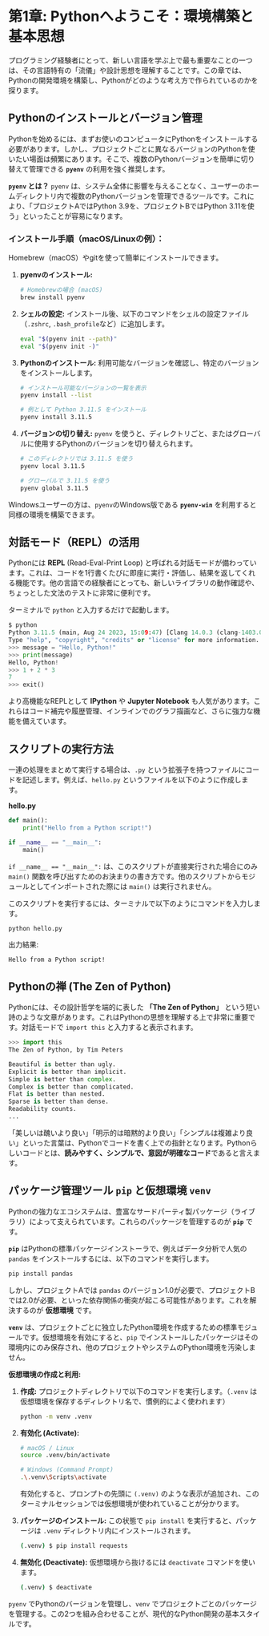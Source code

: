 # 第1章: Pythonへようこそ：環境構築と基本思想

プログラミング経験者にとって、新しい言語を学ぶ上で最も重要なことの一つは、その言語特有の「流儀」や設計思想を理解することです。この章では、Pythonの開発環境を構築し、Pythonがどのような考え方で作られているのかを探ります。

## Pythonのインストールとバージョン管理

Pythonを始めるには、まずお使いのコンピュータにPythonをインストールする必要があります。しかし、プロジェクトごとに異なるバージョンのPythonを使いたい場面は頻繁にあります。そこで、複数のPythonバージョンを簡単に切り替えて管理できる **`pyenv`** の利用を強く推奨します。

**`pyenv` とは？**
`pyenv` は、システム全体に影響を与えることなく、ユーザーのホームディレクトリ内で複数のPythonバージョンを管理できるツールです。これにより、「プロジェクトAではPython 3.9を、プロジェクトBではPython 3.11を使う」といったことが容易になります。

### インストール手順（macOS/Linuxの例）：
Homebrew（macOS）やgitを使って簡単にインストールできます。

1.  **pyenvのインストール:**

    ```bash
    # Homebrewの場合 (macOS)
    brew install pyenv
    ```

2.  **シェルの設定:**
    インストール後、以下のコマンドをシェルの設定ファイル（`.zshrc`, `.bash_profile`など）に追加します。

    ```bash
    eval "$(pyenv init --path)"
    eval "$(pyenv init -)"
    ```

3.  **Pythonのインストール:**
    利用可能なバージョンを確認し、特定のバージョンをインストールします。

    ```bash
    # インストール可能なバージョンの一覧を表示
    pyenv install --list

    # 例として Python 3.11.5 をインストール
    pyenv install 3.11.5
    ```

4.  **バージョンの切り替え:**
    `pyenv` を使うと、ディレクトリごと、またはグローバルに使用するPythonのバージョンを切り替えられます。

    ```bash
    # このディレクトリでは 3.11.5 を使う
    pyenv local 3.11.5

    # グローバルで 3.11.5 を使う
    pyenv global 3.11.5
    ```

Windowsユーザーの方は、`pyenv`のWindows版である **`pyenv-win`** を利用すると同様の環境を構築できます。


## 対話モード（REPL）の活用

Pythonには **REPL** (Read-Eval-Print Loop) と呼ばれる対話モードが備わっています。これは、コードを1行書くたびに即座に実行・評価し、結果を返してくれる機能です。他の言語での経験者にとっても、新しいライブラリの動作確認や、ちょっとした文法のテストに非常に便利です。

ターミナルで `python` と入力するだけで起動します。

```python
$ python
Python 3.11.5 (main, Aug 24 2023, 15:09:47) [Clang 14.0.3 (clang-1403.0.22.14.1)] on darwin
Type "help", "copyright", "credits" or "license" for more information.
>>> message = "Hello, Python!"
>>> print(message)
Hello, Python!
>>> 1 + 2 * 3
7
>>> exit()
```

より高機能なREPLとして **IPython** や **Jupyter Notebook** も人気があります。これらはコード補完や履歴管理、インラインでのグラフ描画など、さらに強力な機能を備えています。


## スクリプトの実行方法

一連の処理をまとめて実行する場合は、`.py` という拡張子を持つファイルにコードを記述します。例えば、`hello.py` というファイルを以下のように作成します。

**hello.py**

```python
def main():
    print("Hello from a Python script!")

if __name__ == "__main__":
    main()
```

`if __name__ == "__main__":` は、このスクリプトが直接実行された場合にのみ `main()` 関数を呼び出すためのお決まりの書き方です。他のスクリプトからモジュールとしてインポートされた際には `main()` は実行されません。

このスクリプトを実行するには、ターミナルで以下のようにコマンドを入力します。

```bash
python hello.py
```

出力結果:

```
Hello from a Python script!
```


## Pythonの禅 (The Zen of Python)

Pythonには、その設計哲学を端的に表した **「The Zen of Python」** という短い詩のような文章があります。これはPythonの思想を理解する上で非常に重要です。対話モードで `import this` と入力すると表示されます。

```python
>>> import this
The Zen of Python, by Tim Peters

Beautiful is better than ugly.
Explicit is better than implicit.
Simple is better than complex.
Complex is better than complicated.
Flat is better than nested.
Sparse is better than dense.
Readability counts.
...
```

「美しいは醜いより良い」「明示的は暗黙的より良い」「シンプルは複雑より良い」といった言葉は、Pythonでコードを書く上での指針となります。Pythonらしいコードとは、**読みやすく、シンプルで、意図が明確なコード**であると言えます。

## パッケージ管理ツール `pip` と仮想環境 `venv`

Pythonの強力なエコシステムは、豊富なサードパーティ製パッケージ（ライブラリ）によって支えられています。これらのパッケージを管理するのが **`pip`** です。

**`pip`** はPythonの標準パッケージインストーラで、例えばデータ分析で人気の `pandas` をインストールするには、以下のコマンドを実行します。

```bash
pip install pandas
```

しかし、プロジェクトAでは `pandas` のバージョン1.0が必要で、プロジェクトBでは2.0が必要、といった依存関係の衝突が起こる可能性があります。これを解決するのが **仮想環境** です。

**`venv`** は、プロジェクトごとに独立したPython環境を作成するための標準モジュールです。仮想環境を有効にすると、`pip` でインストールしたパッケージはその環境内にのみ保存され、他のプロジェクトやシステムのPython環境を汚染しません。

**仮想環境の作成と利用:**

1.  **作成:** プロジェクトディレクトリで以下のコマンドを実行します。（`.venv` は仮想環境を保存するディレクトリ名で、慣例的によく使われます）

    ```bash
    python -m venv .venv
    ```

2.  **有効化 (Activate):**

    ```bash
    # macOS / Linux
    source .venv/bin/activate

    # Windows (Command Prompt)
    .\.venv\Scripts\activate
    ```

    有効化すると、プロンプトの先頭に `(.venv)` のような表示が追加され、このターミナルセッションでは仮想環境が使われていることが分かります。

3.  **パッケージのインストール:**
    この状態で `pip install` を実行すると、パッケージは `.venv` ディレクトリ内にインストールされます。

    ```bash
    (.venv) $ pip install requests
    ```

4.  **無効化 (Deactivate):**
    仮想環境から抜けるには `deactivate` コマンドを使います。

    ```bash
    (.venv) $ deactivate
    ```

`pyenv` でPythonのバージョンを管理し、`venv` でプロジェクトごとのパッケージを管理する。この2つを組み合わせることが、現代的なPython開発の基本スタイルです。